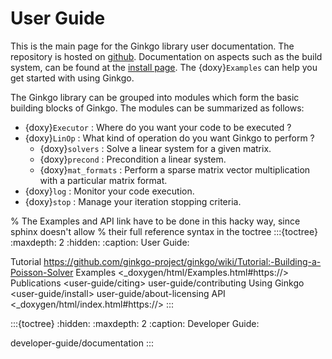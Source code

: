 # User Guide

This is the main page for the Ginkgo library user documentation. The repository is hosted on [github](https://github.com/ginkgo-project/ginkgo).
Documentation on aspects such as the build system, can be found at the [install page](user-guide/install.md).
The {doxy}`Examples` can help you get started with using Ginkgo.

The Ginkgo library can be grouped into modules which form the basic building blocks of Ginkgo. The modules can be summarized as follows:

*   {doxy}`Executor` : Where do you want your code to be executed ?
*   {doxy}`LinOp` : What kind of operation do you want Ginkgo to perform ?
    * {doxy}`solvers` : Solve a linear system for a given matrix.
    * {doxy}`precond` : Precondition a linear system.
    * {doxy}`mat_formats` : Perform a sparse matrix vector multiplication with a particular matrix format.
*   {doxy}`log` : Monitor your code execution.
*   {doxy}`stop` : Manage your iteration stopping criteria.


% The Examples and API link have to be done in this hacky way, since sphinx doesn't allow
% their full reference syntax in the toctree
:::{toctree}
:maxdepth: 2
:hidden:
:caption: User Guide:

Tutorial <https://github.com/ginkgo-project/ginkgo/wiki/Tutorial:-Building-a-Poisson-Solver>
Examples <_doxygen/html/Examples.html#https://>
Publications <user-guide/citing>
user-guide/contributing
Using Ginkgo <user-guide/install>
user-guide/about-licensing
API <_doxygen/html/index.html#https://>
:::

:::{toctree}
:hidden:
:maxdepth: 2
:caption: Developer Guide:

developer-guide/documentation
:::
